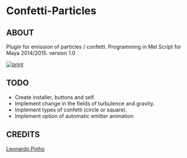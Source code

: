 Confetti-Particles
==================
ABOUT
-----
Plugin for emission of particles / confetti.
Programming in Mel Script for Maya 2014/2015.
version 1.0

[![print](http://www.leonardopinho.com/imgs/print.jpg)](http://www.leonardopinho.com/)

TODO
-----
- Create installer, buttons and self.
- Implement change in the fields of turbulence and gravity.
- Implement types of confetti (circle or square).
- Implement option of automatic emitter animation.

CREDITS
-----
[Leonardo Pinho](http:/www.github.com/leonardopinho)
